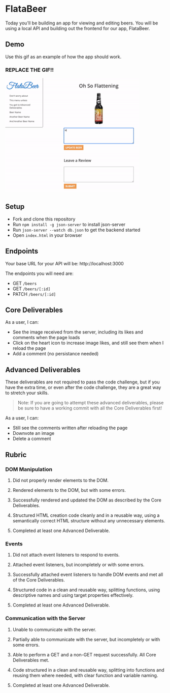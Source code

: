 # FlataBeer

Today you'll be building an app for viewing and editing beers. You will be using a local API and building out the frontend for our app, FlataBeer.

## Demo

Use this gif as an example of how the app should work.
### REPLACE THE GIF!!

![demo gif](assets/demo.gif)

## Setup

- Fork and clone this repository
- Run `npm install -g json-server` to install json-server
- Run `json-server --watch db.json` to get the backend started
- Open `index.html` in your browser

## Endpoints

Your base URL for your API will be: http://localhost:3000

The endpoints you will need are:

- GET `/beers`
- GET `/beers/[:id]`
- PATCH `/beers/[:id]`

## Core Deliverables

As a user, I can:

- See the image received from the server, including its likes and comments when the page loads
- Click on the heart icon to increase image likes, and still see them when I reload the page
- Add a comment (no persistance needed)

## Advanced Deliverables

These deliverables are not required to pass the code challenge, but if you have the extra time, or even after the code challenge, they are a great way to stretch your skills.

> Note: If you are going to attempt these advanced deliverables, please be sure to have a working commit with all the Core Deliverables first!

As a user, I can:

- Still see the comments written after reloading the page
- Downvote an image
- Delete a comment

## Rubric

### DOM Manipulation

1. Did not properly render elements to the DOM.

2. Rendered elements to the DOM, but with some errors.

3. Successfully rendered and updated the DOM as described by the Core Deliverables.

4. Structured HTML creation code cleanly and in a reusable way, using a semantically correct HTML structure without any unnecessary elements.

5. Completed at least one Advanced Deliverable.

### Events

1. Did not attach event listeners to respond to events.

2. Attached event listeners, but incompletely or with some errors.

3. Successfully attached event listeners to handle DOM events and met all of the Core Deliverables.

4. Structured code in a clean and reusable way, splitting functions, using descriptive names and using target properties effectively.

5. Completed at least one Advanced Deliverable.

### Communication with the Server

1. Unable to communicate with the server.

2. Partially able to communicate with the server, but incompletely or with some errors.

3. Able to perform a GET and a non-GET request successfully. All Core Deliverables met.

4. Code structured in a clean and reusable way, splitting into functions and reusing them where needed, with clear function and variable naming.

5. Completed at least one Advanced Deliverable.
